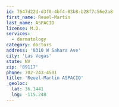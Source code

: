 ```yaml
---
id: 7647d22d-d3f0-4bf4-83b8-b28f7c56e2a8
first_name: Reuel-Martin
last_name: ASPACIO
license: M.D.
services:
  - dermatology
category: doctors
address: '8310 W Sahara Ave'
city: 'Las Vegas'
state: NV
zip: '89117'
phone: 702-243-4501
title: 'Reuel-Martin ASPACIO'
_geoloc:
  lat: 36.1441
  lng: -115.248
---
```


